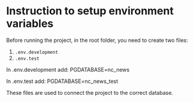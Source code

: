 # Instruction to setup environment variables

Before running the project, in the root folder, you need to create two files:

1. `.env.development`
2. `.env.test`

In .env.development add:  PGDATABASE=nc_news

In .env.test add:  PGDATABASE=nc_news_test

These files are used to connect the project to the correct database.
